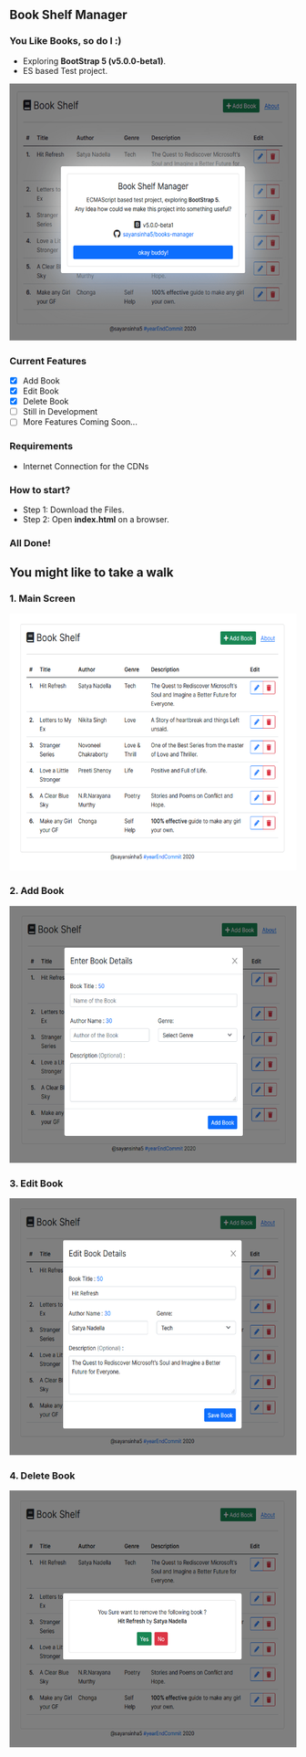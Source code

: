 ## Book Shelf Manager
### You Like Books, so do I :)
- Exploring <b>BootStrap 5 (v5.0.0-beta1)</b>.
- ES based Test project.

<img src="main/ss/00Wall.png" height="450" />

### Current Features
- [x] Add Book
- [x] Edit Book
- [x] Delete Book
- [ ] Still in Development
- [ ] More Features Coming Soon...

### Requirements
- Internet Connection for the CDNs

### How to start?
- Step 1: Download the Files.
- Step 2: Open <b>index.html</b> on a browser.

### All Done!

## You might like to take a walk

### 1. Main Screen
<img src="main/ss/01SS.png" height="450" />

### 2. Add Book
<img src="main/ss/02SS.png" height="450" />

### 3. Edit Book
<img src="main/ss/03SS.png" height="450" />

### 4. Delete Book
<img src="main/ss/04SS.png" height="450" />

